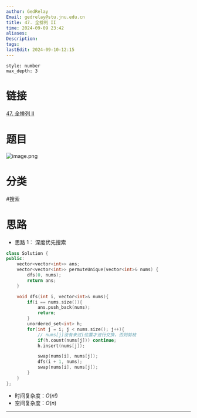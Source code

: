 ```yaml
---
author: GedRelay
Email: gedrelay@stu.jnu.edu.cn
title: 47. 全排列 II
time: 2024-09-09 23:42
aliases: 
Description: 
tags: 
lastEdit: 2024-09-10-12:15
---
```


```toc
style: number
max_depth: 3
```

# 链接
[47. 全排列 II](https://leetcode.cn/problems/permutations-ii/) 

# 题目
![image.png](https://ged-pic-bed.oss-cn-guangzhou.aliyuncs.com/img/202409092342743.png)


# 分类
#搜索

# 思路
- 思路 1：
深度优先搜索

```cpp
class Solution {
public:
    vector<vector<int>> ans;
    vector<vector<int>> permuteUnique(vector<int>& nums) {
        dfs(0, nums);
        return ans;
    }

    void dfs(int i, vector<int>& nums){
        if(i == nums.size()){
            ans.push_back(nums);
            return;
        }
        unordered_set<int> h;
        for(int j = i; j < nums.size(); j++){
            // nums[j]没有来过i位置才进行交换，否则剪枝
            if(h.count(nums[j])) continue;
            h.insert(nums[j]);

            swap(nums[i], nums[j]);
            dfs(i + 1, nums);
            swap(nums[i], nums[j]);
        }
    }
};
```


- 时间复杂度：${O\left( n! \right)  }$ 
- 空间复杂度：${O\left( n \right)  }$ 


---

